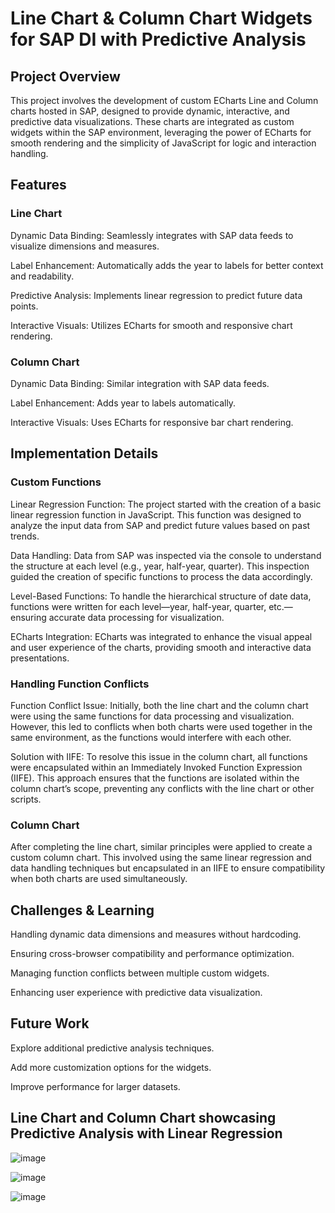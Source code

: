 # Line Chart & Column Chart Widgets for SAP DI with Predictive Analysis

## Project Overview

This project involves the development of custom ECharts Line and Column charts hosted in SAP, designed to provide dynamic, interactive, and predictive data visualizations. These charts are integrated as custom widgets within the SAP environment, leveraging the power of ECharts for smooth rendering and the simplicity of JavaScript for logic and interaction handling.

## Features

### Line Chart

Dynamic Data Binding: Seamlessly integrates with SAP data feeds to visualize dimensions and measures.

Label Enhancement: Automatically adds the year to labels for better context and readability.

Predictive Analysis: Implements linear regression to predict future data points.

Interactive Visuals: Utilizes ECharts for smooth and responsive chart rendering.

### Column Chart

Dynamic Data Binding: Similar integration with SAP data feeds.

Label Enhancement: Adds year to labels automatically.

Interactive Visuals: Uses ECharts for responsive bar chart rendering.

## Implementation Details

### Custom Functions

Linear Regression Function: The project started with the creation of a basic linear regression function in JavaScript. This function was designed to analyze the input data from SAP and predict future values based on past trends.

Data Handling: Data from SAP was inspected via the console to understand the structure at each level (e.g., year, half-year, quarter). This inspection guided the creation of specific functions to process the data accordingly.

Level-Based Functions: To handle the hierarchical structure of date data, functions were written for each level—year, half-year, quarter, etc.—ensuring accurate data processing for visualization.

ECharts Integration: ECharts was integrated to enhance the visual appeal and user experience of the charts, providing smooth and interactive data presentations.

### Handling Function Conflicts

Function Conflict Issue: Initially, both the line chart and the column chart were using the same functions for data processing and visualization. However, this led to conflicts when both charts were used together in the same environment, as the functions would interfere with each other.

Solution with IIFE: To resolve this issue in the column chart, all functions were encapsulated within an Immediately Invoked Function Expression (IIFE). This approach ensures that the functions are isolated within the column chart’s scope, preventing any conflicts with the line chart or other scripts.

### Column Chart

After completing the line chart, similar principles were applied to create a custom column chart. This involved using the same linear regression and data handling techniques but encapsulated in an IIFE to ensure compatibility when both charts are used simultaneously.

## Challenges & Learning

Handling dynamic data dimensions and measures without hardcoding.

Ensuring cross-browser compatibility and performance optimization.

Managing function conflicts between multiple custom widgets.

Enhancing user experience with predictive data visualization.

## Future Work

Explore additional predictive analysis techniques.

Add more customization options for the widgets.

Improve performance for larger datasets.

## Line Chart and Column Chart showcasing Predictive Analysis with Linear Regression

![image](https://github.com/user-attachments/assets/c3e6781e-348d-49ce-a70f-0e7cecc72f8c)

![image](https://github.com/user-attachments/assets/6b8fefd8-47f8-4a02-ae99-4c0d9871e8bb)

![image](https://github.com/user-attachments/assets/7fea0c54-a548-49da-94e7-ad48887b1185)








